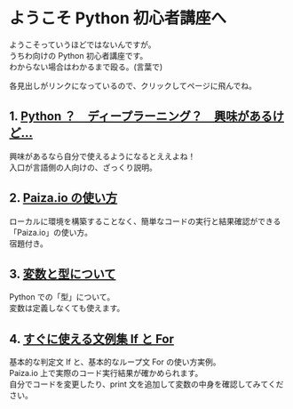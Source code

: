 # ようこそ Python 初心者講座へ

ようこそっていうほどではないんですが。  
うちわ向けの Python 初心者講座です。  
わからない場合はわかるまで殴る。(言葉で)  


各見出しがリンクになっているので、クリックしてページに飛んでね。  


## 1. [Python ？　ディープラーニング？　興味があるけど…](https://github.com/siellir/PythonROOM/blob/master/10_%E3%82%88%E3%81%BF%E3%82%82%E3%81%AE/00.FirstToFight.md)
興味があるなら自分で使えるようになるとええよね！  
入口が言語側の人向けの、ざっくり説明。  

    
## 2. [Paiza.io の使い方](https://github.com/siellir/PythonROOM/blob/master/10_%E3%82%88%E3%81%BF%E3%82%82%E3%81%AE/01.How2use_Paizaio.md)
ローカルに環境を構築することなく、簡単なコードの実行と結果確認ができる「Paiza.io」の使い方。  
宿題付き。  
  

## 3. [変数と型について](https://github.com/siellir/PythonROOM/blob/master/10_%E3%82%88%E3%81%BF%E3%82%82%E3%81%AE/02.%20hensuuu.md)
Python での「型」について。  
変数は定義しなくても使えます。  
  

## 4. [すぐに使える文例集 If と For](https://github.com/siellir/PythonROOM/blob/master/10_%E3%82%88%E3%81%BF%E3%82%82%E3%81%AE/03.if_and_for.md) 
基本的な判定文 If と、基本的なループ文 For の使い方実例。  
Paiza.io 上で実際のコード実行結果が確かめられます。  
自分でコードを変更したり、print 文を追加して変数の中身を確認してみてください。


